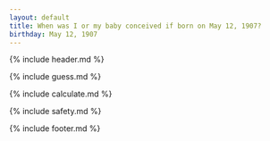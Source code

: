 ```yaml
---
layout: default
title: When was I or my baby conceived if born on May 12, 1907?
birthday: May 12, 1907
---
```


{% include header.md %}

{% include guess.md %}

{% include calculate.md %}

{% include safety.md %}

{% include footer.md %}




